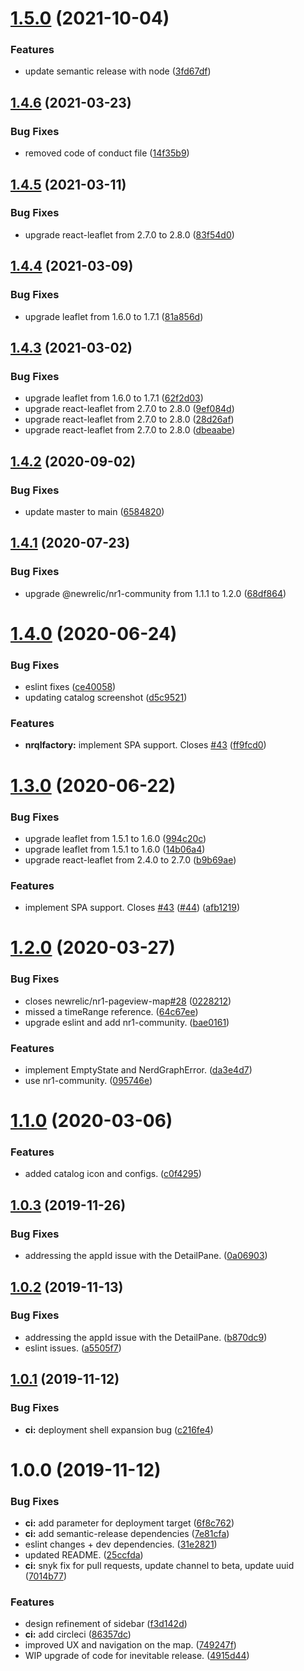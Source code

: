 # [1.5.0](https://github.com/newrelic/nr1-pageview-map/compare/v1.4.6...v1.5.0) (2021-10-04)


### Features

* update semantic release with node ([3fd67df](https://github.com/newrelic/nr1-pageview-map/commit/3fd67df17f4cc345af0058e8e2f26c5211766197))

## [1.4.6](https://github.com/newrelic/nr1-pageview-map/compare/v1.4.5...v1.4.6) (2021-03-23)


### Bug Fixes

* removed code of conduct file ([14f35b9](https://github.com/newrelic/nr1-pageview-map/commit/14f35b9a0d820b1ed6034ed54090b6c0fffcd903))

## [1.4.5](https://github.com/newrelic/nr1-pageview-map/compare/v1.4.4...v1.4.5) (2021-03-11)


### Bug Fixes

* upgrade react-leaflet from 2.7.0 to 2.8.0 ([83f54d0](https://github.com/newrelic/nr1-pageview-map/commit/83f54d00b9771564010120734532691f54d9a220))

## [1.4.4](https://github.com/newrelic/nr1-pageview-map/compare/v1.4.3...v1.4.4) (2021-03-09)


### Bug Fixes

* upgrade leaflet from 1.6.0 to 1.7.1 ([81a856d](https://github.com/newrelic/nr1-pageview-map/commit/81a856dd596865b1433380e0bffc41a595d22a9c))

## [1.4.3](https://github.com/newrelic/nr1-pageview-map/compare/v1.4.2...v1.4.3) (2021-03-02)


### Bug Fixes

* upgrade leaflet from 1.6.0 to 1.7.1 ([62f2d03](https://github.com/newrelic/nr1-pageview-map/commit/62f2d032a5203595e53ca533c00383811269afeb))
* upgrade react-leaflet from 2.7.0 to 2.8.0 ([9ef084d](https://github.com/newrelic/nr1-pageview-map/commit/9ef084d266fe48af2dd80c59f5ac6dabb6527a26))
* upgrade react-leaflet from 2.7.0 to 2.8.0 ([28d26af](https://github.com/newrelic/nr1-pageview-map/commit/28d26afed6e6f91857b4e69c6a43f0868caf20b8))
* upgrade react-leaflet from 2.7.0 to 2.8.0 ([dbeaabe](https://github.com/newrelic/nr1-pageview-map/commit/dbeaabe1fc960b30bf14bc60fb9b8b3d7b38f98f))

## [1.4.2](https://github.com/newrelic/nr1-pageview-map/compare/v1.4.1...v1.4.2) (2020-09-02)


### Bug Fixes

* update master to main ([6584820](https://github.com/newrelic/nr1-pageview-map/commit/6584820471e473235811f927ace47c1f92b72913))

## [1.4.1](https://github.com/newrelic/nr1-pageview-map/compare/v1.4.0...v1.4.1) (2020-07-23)


### Bug Fixes

* upgrade @newrelic/nr1-community from 1.1.1 to 1.2.0 ([68df864](https://github.com/newrelic/nr1-pageview-map/commit/68df86437bf4334bd8655a2b21d1b4d866c4efef))

# [1.4.0](https://github.com/newrelic/nr1-pageview-map/compare/v1.3.0...v1.4.0) (2020-06-24)


### Bug Fixes

* eslint fixes ([ce40058](https://github.com/newrelic/nr1-pageview-map/commit/ce40058d5d72907aeea36eb49e0892833adab68f))
* updating catalog screenshot ([d5c9521](https://github.com/newrelic/nr1-pageview-map/commit/d5c952119b9bf0eef0c8d34663e67578e7739600))


### Features

* **nrqlfactory:** implement SPA support. Closes [#43](https://github.com/newrelic/nr1-pageview-map/issues/43) ([ff9fcd0](https://github.com/newrelic/nr1-pageview-map/commit/ff9fcd090f17c3d0db24083630220a0b319308f9))

# [1.3.0](https://github.com/newrelic/nr1-pageview-map/compare/v1.2.0...v1.3.0) (2020-06-22)


### Bug Fixes

* upgrade leaflet from 1.5.1 to 1.6.0 ([994c20c](https://github.com/newrelic/nr1-pageview-map/commit/994c20cfff3fc671462144cee853149dd593b25d))
* upgrade leaflet from 1.5.1 to 1.6.0 ([14b06a4](https://github.com/newrelic/nr1-pageview-map/commit/14b06a4fc3d13270502ee02cf34a0d2d946132b4))
* upgrade react-leaflet from 2.4.0 to 2.7.0 ([b9b69ae](https://github.com/newrelic/nr1-pageview-map/commit/b9b69ae1fea7542bd950b15f7d6ff4471db1de9d))


### Features

* implement SPA support. Closes [#43](https://github.com/newrelic/nr1-pageview-map/issues/43) ([#44](https://github.com/newrelic/nr1-pageview-map/issues/44)) ([afb1219](https://github.com/newrelic/nr1-pageview-map/commit/afb121934b9c75c014be90c8b7187fef36a5bb90))

# [1.2.0](https://github.com/newrelic/nr1-pageview-map/compare/v1.1.0...v1.2.0) (2020-03-27)


### Bug Fixes

* closes newrelic/nr1-pageview-map[#28](https://github.com/newrelic/nr1-pageview-map/issues/28) ([0228212](https://github.com/newrelic/nr1-pageview-map/commit/022821217c9277f1e001bd1eb5985163257b7ae1))
* missed a timeRange reference. ([64c67ee](https://github.com/newrelic/nr1-pageview-map/commit/64c67ee1062b112047df27cbbb94c93d0a21d448))
* upgrade eslint and add nr1-community. ([bae0161](https://github.com/newrelic/nr1-pageview-map/commit/bae0161199202455ee193f81a68f128bdfec6eb7))


### Features

* implement EmptyState and NerdGraphError. ([da3e4d7](https://github.com/newrelic/nr1-pageview-map/commit/da3e4d7bc2e6262579691dcb6ee371700ede4e7c))
* use nr1-community. ([095746e](https://github.com/newrelic/nr1-pageview-map/commit/095746e1f64fce54578f76021e92989222690916))

# [1.1.0](https://github.com/newrelic/nr1-pageview-map/compare/v1.0.3...v1.1.0) (2020-03-06)


### Features

* added catalog icon and configs. ([c0f4295](https://github.com/newrelic/nr1-pageview-map/commit/c0f4295b1ecb6fb67053a374076742e70faa3ad1))

## [1.0.3](https://github.com/newrelic/nr1-pageview-map/compare/v1.0.2...v1.0.3) (2019-11-26)


### Bug Fixes

* addressing the appId issue with the DetailPane. ([0a06903](https://github.com/newrelic/nr1-pageview-map/commit/0a0690339db22925b44091e0dd099caacd3bc6ca))

## [1.0.2](https://github.com/newrelic/nr1-pageview-map/compare/v1.0.1...v1.0.2) (2019-11-13)


### Bug Fixes

* addressing the appId issue with the DetailPane. ([b870dc9](https://github.com/newrelic/nr1-pageview-map/commit/b870dc9c26237229ec1566e3968e7c00ef104e92))
* eslint issues. ([a5505f7](https://github.com/newrelic/nr1-pageview-map/commit/a5505f714b38b556b419ed99271f4a0169e7d9ee))

## [1.0.1](https://github.com/newrelic/nr1-pageview-map/compare/v1.0.0...v1.0.1) (2019-11-12)


### Bug Fixes

* **ci:** deployment shell expansion bug ([c216fe4](https://github.com/newrelic/nr1-pageview-map/commit/c216fe4db8091b410a87f21a46fca6efab105aee))

# 1.0.0 (2019-11-12)


### Bug Fixes

* **ci:** add parameter for deployment target ([6f8c762](https://github.com/newrelic/nr1-pageview-map/commit/6f8c7621e53eabed7b7a69b21cf45a762a4d9b93))
* **ci:** add semantic-release dependencies ([7e81cfa](https://github.com/newrelic/nr1-pageview-map/commit/7e81cfac640391df055ec640d5b17399752f6ae8))
* eslint changes + dev dependencies. ([31e2821](https://github.com/newrelic/nr1-pageview-map/commit/31e2821b58726157ed9e1b304dbf0c1025148920))
* updated README. ([25ccfda](https://github.com/newrelic/nr1-pageview-map/commit/25ccfda5950513015f678b6a881eaaff70bcc3d8))
* **ci:** snyk fix for pull requests, update channel to beta, update uuid ([7014b77](https://github.com/newrelic/nr1-pageview-map/commit/7014b77f9cd6fe3709b8aed1e76d6a36ae235f70))


### Features

* design refinement of sidebar ([f3d142d](https://github.com/newrelic/nr1-pageview-map/commit/f3d142de9dcb42fcff4cf7aec7a8005eb9f8fe1c))
* **ci:** add circleci ([86357dc](https://github.com/newrelic/nr1-pageview-map/commit/86357dcc9f462c1a44bcffb4add883d0378ac21b))
* improved UX and navigation on the map. ([749247f](https://github.com/newrelic/nr1-pageview-map/commit/749247f9582adb1b93249751184b8ebf84e34ae3))
* WIP upgrade of code for inevitable release. ([4915d44](https://github.com/newrelic/nr1-pageview-map/commit/4915d44b277185a7498cb02a5555a662e96ccfed))
